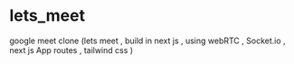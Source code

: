 # lets_meet
google meet clone (lets meet , build in next js , using webRTC , Socket.io , next js App routes , tailwind css )
